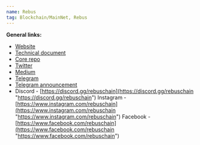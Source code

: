 ```yaml
---
name: Rebus
tag: Blockchain/MainNet, Rebus
---
```


**General links:** 
- [Website](https://www.rebuschain.com/)
- [Technical document](https://docs.rebuschain.com/)
- [Core repo](https://github.com/rebuschain/rebus.core")
- [Twitter](https://twitter.com/RebusChain)
- [Medium](https://medium.com/@RebusChain)
- [Telegram](https://t.me/RebusChain)
- [Telegram announcement](https://t.me/RebusAnnouncement)
- Discord - [https://discord.gg/rebuschain](https://discord.gg/rebuschain "https://discord.gg/rebuschain") Instagram - [https://www.instagram.com/rebuschain](https://www.instagram.com/rebuschain "https://www.instagram.com/rebuschain") Facebook - [https://www.facebook.com/rebuschain](https://www.facebook.com/rebuschain "https://www.facebook.com/rebuschain")